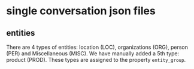 # single conversation json files 

## entities
There are 4 types of entities: location (LOC), organizations (ORG), person (PER) and Miscellaneous (MISC). 
We have manually added a 5th type: product (PROD).
These types are assigned to the property `entity_group`.